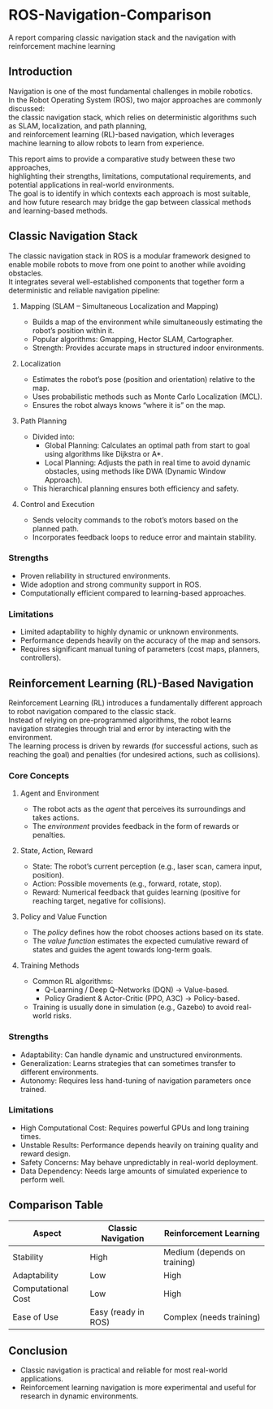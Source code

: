 # ROS-Navigation-Comparison
A report comparing classic navigation stack and the navigation with reinforcement machine learning
##  Introduction
Navigation is one of the most fundamental challenges in mobile robotics.  
In the Robot Operating System (ROS), two major approaches are commonly discussed:  
the classic navigation stack, which relies on deterministic algorithms such as SLAM, localization, and path planning,  
and reinforcement learning (RL)-based navigation, which leverages machine learning to allow robots to learn from experience.  

This report aims to provide a comparative study between these two approaches,  
highlighting their strengths, limitations, computational requirements, and potential applications in real-world environments.  
The goal is to identify in which contexts each approach is most suitable,  
and how future research may bridge the gap between classical methods and learning-based methods.

##  Classic Navigation Stack

The classic navigation stack in ROS is a modular framework designed to enable mobile robots to move from one point to another while avoiding obstacles.  
It integrates several well-established components that together form a deterministic and reliable navigation pipeline:

1. Mapping (SLAM – Simultaneous Localization and Mapping)  
   - Builds a map of the environment while simultaneously estimating the robot’s position within it.  
   - Popular algorithms: Gmapping, Hector SLAM, Cartographer.  
   - Strength: Provides accurate maps in structured indoor environments.  

2. Localization  
   - Estimates the robot’s pose (position and orientation) relative to the map.  
   - Uses probabilistic methods such as Monte Carlo Localization (MCL).  
   - Ensures the robot always knows “where it is” on the map.  

3. Path Planning  
   - Divided into:  
     - Global Planning: Calculates an optimal path from start to goal using algorithms like Dijkstra or A*.  
     - Local Planning: Adjusts the path in real time to avoid dynamic obstacles, using methods like DWA (Dynamic Window Approach).  
   - This hierarchical planning ensures both efficiency and safety.  

4. Control and Execution  
   - Sends velocity commands to the robot’s motors based on the planned path.  
   - Incorporates feedback loops to reduce error and maintain stability.  

### Strengths
- Proven reliability in structured environments.  
- Wide adoption and strong community support in ROS.  
- Computationally efficient compared to learning-based approaches.  

### Limitations
- Limited adaptability to highly dynamic or unknown environments.  
- Performance depends heavily on the accuracy of the map and sensors.  
- Requires significant manual tuning of parameters (cost maps, planners, controllers).

##  Reinforcement Learning (RL)-Based Navigation

Reinforcement Learning (RL) introduces a fundamentally different approach to robot navigation compared to the classic stack.  
Instead of relying on pre-programmed algorithms, the robot learns navigation strategies through trial and error by interacting with the environment.  
The learning process is driven by rewards (for successful actions, such as reaching the goal) and penalties (for undesired actions, such as collisions).

### Core Concepts
1. Agent and Environment  
   - The robot acts as the *agent* that perceives its surroundings and takes actions.  
   - The *environment* provides feedback in the form of rewards or penalties.  

2. State, Action, Reward  
   - State: The robot’s current perception (e.g., laser scan, camera input, position).  
   - Action: Possible movements (e.g., forward, rotate, stop).  
   - Reward: Numerical feedback that guides learning (positive for reaching target, negative for collisions).  

3. Policy and Value Function  
   - The *policy* defines how the robot chooses actions based on its state.  
   - The *value function* estimates the expected cumulative reward of states and guides the agent towards long-term goals.  

4. Training Methods  
   - Common RL algorithms:  
     - Q-Learning / Deep Q-Networks (DQN) → Value-based.  
     - Policy Gradient & Actor-Critic (PPO, A3C) → Policy-based.  
   - Training is usually done in simulation (e.g., Gazebo) to avoid real-world risks.  

### Strengths
- Adaptability: Can handle dynamic and unstructured environments.  
- Generalization: Learns strategies that can sometimes transfer to different environments.  
- Autonomy: Requires less hand-tuning of navigation parameters once trained.  

### Limitations
- High Computational Cost: Requires powerful GPUs and long training times.  
- Unstable Results: Performance depends heavily on training quality and reward design.  
- Safety Concerns: May behave unpredictably in real-world deployment.  
- Data Dependency: Needs large amounts of simulated experience to perform well.

##  Comparison Table

| Aspect              | Classic Navigation | Reinforcement Learning |
|---------------------|-------------------|-------------------------|
| Stability           | High              | Medium (depends on training) |
| Adaptability        | Low               | High |
| Computational Cost  | Low               | High |
| Ease of Use         | Easy (ready in ROS) | Complex (needs training) |

##  Conclusion
- Classic navigation is practical and reliable for most real-world applications.
- Reinforcement learning navigation is more experimental and useful for research in dynamic environments.
